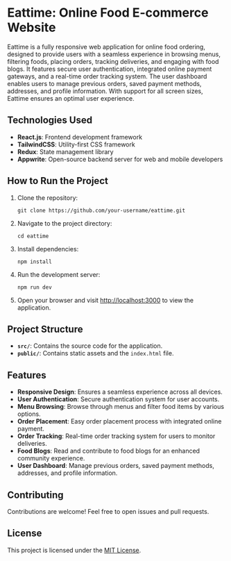 # Eattime: Online Food E-commerce Website

Eattime is a fully responsive web application for online food ordering, designed to provide users with a seamless experience in browsing menus, filtering foods, placing orders, tracking deliveries, and engaging with food blogs. It features secure user authentication, integrated online payment gateways, and a real-time order tracking system. The user dashboard enables users to manage previous orders, saved payment methods, addresses, and profile information. With support for all screen sizes, Eattime ensures an optimal user experience.

## Technologies Used
- **React.js**: Frontend development framework
- **TailwindCSS**: Utility-first CSS framework
- **Redux**: State management library
- **Appwrite**: Open-source backend server for web and mobile developers

## How to Run the Project

1. Clone the repository:

   ```
   git clone https://github.com/your-username/eattime.git
   ```

2. Navigate to the project directory:

   ```
   cd eattime
   ```

3. Install dependencies:

   ```
   npm install
   ```

4. Run the development server:

   ```
   npm run dev
   ```

5. Open your browser and visit [http://localhost:3000](http://localhost:3000) to view the application.

## Project Structure

- **`src/`**: Contains the source code for the application.
- **`public/`**: Contains static assets and the `index.html` file.

## Features

- **Responsive Design**: Ensures a seamless experience across all devices.
- **User Authentication**: Secure authentication system for user accounts.
- **Menu Browsing**: Browse through menus and filter food items by various options.
- **Order Placement**: Easy order placement process with integrated online payment.
- **Order Tracking**: Real-time order tracking system for users to monitor deliveries.
- **Food Blogs**: Read and contribute to food blogs for an enhanced community experience.
- **User Dashboard**: Manage previous orders, saved payment methods, addresses, and profile information.

## Contributing

Contributions are welcome! Feel free to open issues and pull requests.

## License

This project is licensed under the [MIT License](LICENSE).

